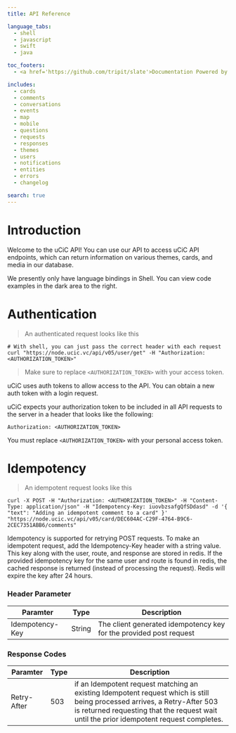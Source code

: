 ```yaml
---
title: API Reference

language_tabs:
  - shell
  - javascript
  - swift
  - java

toc_footers:
  - <a href='https://github.com/tripit/slate'>Documentation Powered by Slate</a>

includes:
  - cards
  - comments
  - conversations
  - events
  - map
  - mobile
  - questions
  - requests
  - responses
  - themes
  - users
  - notifications
  - entities
  - errors
  - changelog

search: true
---
```


# Introduction

Welcome to the uCiC API! You can use our API to access uCiC API endpoints, which can return information on various themes, cards, and media in our database.

We presently only have language bindings in Shell. You can view code examples in the dark area to the right.


# Authentication

> An authenticated request looks like this

```shell
# With shell, you can just pass the correct header with each request
curl "https://node.ucic.vc/api/v05/user/get" -H "Authorization: <AUTHORIZATION_TOKEN>"
```

> Make sure to replace `<AUTHORIZATION_TOKEN>` with your access token.

uCiC uses auth tokens to allow access to the API. You can obtain a new auth token with a login request.

uCiC expects your authorization token to be included in all API requests to the server in a header that looks like the following:

`Authorization: <AUTHORIZATION_TOKEN>`

<aside class="notice">
You must replace <code>&lt;AUTHORIZATION_TOKEN&gt;</code> with your personal access token.
</aside>

# Idempotency

> An idempotent request looks like this

```shell
curl -X POST -H "Authorization: <AUTHORIZATION_TOKEN>" -H "Content-Type: application/json" -H "Idempotency-Key: iuovbzsafgQfSDdasd" -d '{ "text": "Adding an idempotent comment to a card" }' "https://node.ucic.vc/api/v05/card/DEC604AC-C29F-4764-B9C6-2CEC7351ABB6/comments"
```

Idempotency is supported for retrying POST requests.  To make an idempotent request, add the Idempotency-Key header with a string value.  This key along with the user, route, and response are stored in redis.  If the provided idempotency key for the same user and route is found in redis, the cached response is returned (instead of processing the request).  Redis will expire the key after 24 hours.

### Header Parameter
| Paramter        | Type   | Description                              |
| --------------- | ------ | ---------------------------------------- |
| Idempotency-Key | String | The client generated idempotency key for the provided post request |

### Response Codes
| Paramter    | Type | Description                              |
| ----------- | ---- | ---------------------------------------- |
| Retry-After | 503  | if an Idempotent request matching an existing Idempotent request which is still being processed arrives, a Retry-After 503 is returned requesting that the request wait until the prior idempotent request completes. |
